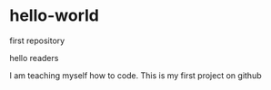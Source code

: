 # hello-world
first repository

hello readers

I am teaching myself how to code. This is my first project on github
